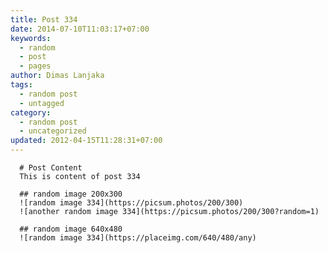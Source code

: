 ```yaml
---
title: Post 334
date: 2014-07-10T11:03:17+07:00
keywords:
  - random
  - post
  - pages
author: Dimas Lanjaka
tags:
  - random post
  - untagged
category:
  - random post
  - uncategorized
updated: 2012-04-15T11:28:31+07:00
---
```


      # Post Content
      This is content of post 334

      ## random image 200x300
      ![random image 334](https://picsum.photos/200/300)
      ![another random image 334](https://picsum.photos/200/300?random=1)

      ## random image 640x480
      ![random image 334](https://placeimg.com/640/480/any)
      